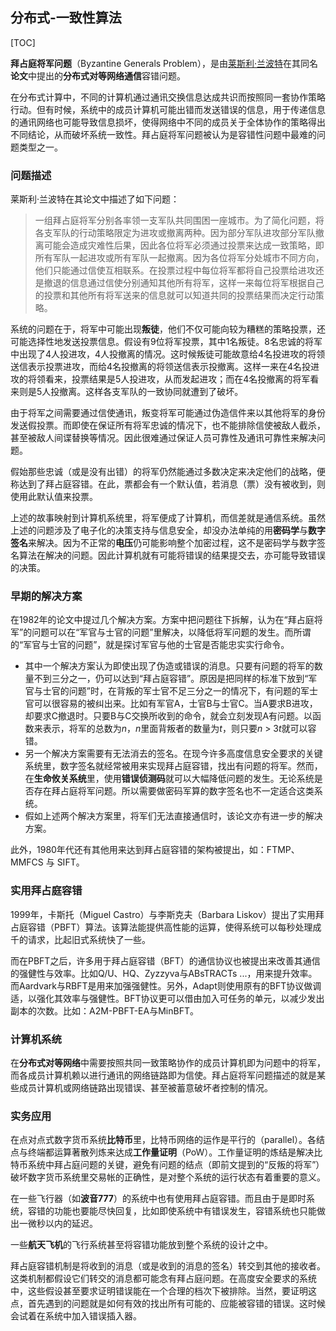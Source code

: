 ## 分布式-一致性算法

[TOC]

**拜占庭将军问题**（Byzantine Generals Problem），是由[莱斯利·兰波特](https://www.oschina.net/action/GoToLink?url=https%3A%2F%2Fzh.wikipedia.org%2Fwiki%2F%25E8%258E%25B1%25E6%2596%25AF%25E5%2588%25A9%25C2%25B7%25E5%2585%25B0%25E6%25B3%25A2%25E7%2589%25B9)在其同名**论文**中提出的**分布式对等网络通信**容错问题。

在分布式计算中，不同的计算机通过通讯交换信息达成共识而按照同一套协作策略行动。但有时候，系统中的成员计算机可能出错而发送错误的信息，用于传递信息的通讯网络也可能导致信息损坏，使得网络中不同的成员关于全体协作的策略得出不同结论，从而破坏系统一致性。拜占庭将军问题被认为是容错性问题中最难的问题类型之一。

### 问题描述

莱斯利·兰波特在其论文中描述了如下问题：

> 一组拜占庭将军分别各率领一支军队共同围困一座城市。为了简化问题，将各支军队的行动策略限定为进攻或撤离两种。因为部分军队进攻部分军队撤离可能会造成灾难性后果，因此各位将军必须通过投票来达成一致策略，即所有军队一起进攻或所有军队一起撤离。因为各位将军分处城市不同方向，他们只能通过信使互相联系。在投票过程中每位将军都将自己投票给进攻还是撤退的信息通过信使分别通知其他所有将军，这样一来每位将军根据自己的投票和其他所有将军送来的信息就可以知道共同的投票结果而决定行动策略。

系统的问题在于，将军中可能出现**叛徒**，他们不仅可能向较为糟糕的策略投票，还可能选择性地发送投票信息。假设有9位将军投票，其中1名叛徒。8名忠诚的将军中出现了4人投进攻，4人投撤离的情况。这时候叛徒可能故意给4名投进攻的将领送信表示投票进攻，而给4名投撤离的将领送信表示投撤离。这样一来在4名投进攻的将领看来，投票结果是5人投进攻，从而发起进攻；而在4名投撤离的将军看来则是5人投撤离。这样各支军队的一致协同就遭到了破坏。

由于将军之间需要通过信使通讯，叛变将军可能通过伪造信件来以其他将军的身份发送假投票。而即使在保证所有将军忠诚的情况下，也不能排除信使被敌人截杀，甚至被敌人间谍替换等情况。因此很难通过保证人员可靠性及通讯可靠性来解决问题。

假始那些忠诚（或是没有出错）的将军仍然能通过多数决定来决定他们的战略，便称达到了拜占庭容错。在此，票都会有一个默认值，若消息（票）没有被收到，则使用此默认值来投票。

上述的故事映射到计算机系统里，将军便成了计算机，而信差就是通信系统。虽然上述的问题涉及了电子化的决策支持与信息安全，却没办法单纯的用**密码学**与**数字签名**来解决。因为不正常的**电压**仍可能影响整个加密过程，这不是密码学与数字签名算法在解决的问题。因此计算机就有可能将错误的结果提交去，亦可能导致错误的决策。

### 早期的解决方案

在1982年的论文中提过几个解决方案。方案中把问题往下拆解，认为在“拜占庭将军”的问题可以在“军官与士官的问题”里解决，以降低将军问题的发生。而所谓的“军官与士官的问题”，就是探讨军官与他的士官是否能忠实实行命令。

- 其中一个解决方案认为即使出现了伪造或错误的消息。只要有问题的将军的数量不到三分之一，仍可以达到“拜占庭容错”。原因是把同样的标准下放到“军官与士官的问题”时，在背叛的军士官不足三分之一的情况下，有问题的军士官可以很容易的被纠出来。比如有军官A，士官B与士官C。当A要求B进攻，却要求C撤退时。只要B与C交换所收到的命令，就会立刻发现A有问题。以函数来表示，将军的总数为*n*，*n*里面背叛者的数量为*t*，则只要*n* > 3*t*就可以容错。
- 另一个解决方案需要有无法消去的签名。在现今许多高度信息安全要求的关键系统里，数字签名就经常被用来实现拜占庭容错，找出有问题的将军。然而，在**生命攸关系统**里，使用**错误侦测码**就可以大幅降低问题的发生。无论系统是否存在拜占庭将军问题。所以需要做密码军算的数字签名也不一定适合这类系统。
- 假如上述两个解决方案里，将军们无法直接通信时，该论文亦有进一步的解决方案。

此外，1980年代还有其他用来达到拜占庭容错的架构被提出，如：FTMP、MMFCS 与 SIFT。

### 实用拜占庭容错

1999年，卡斯托（Miguel Castro）与李斯克夫（Barbara Liskov）提出了实用拜占庭容错（PBFT）算法。该算法能提供高性能的运算，使得系统可以每秒处理成千的请求，比起旧式系统快了一些。

而在PBFT之后，许多用于拜占庭容错（BFT）的通信协议也被提出来改善其通信的强健性与效率。比如Q/U、HQ、Zyzzyva与ABsTRACTs ...，用来提升效率。而Aardvark与RBFT是用来加强强健性。另外，Adapt则使用原有的BFT协议做调适，以强化其效率与强健性。BFT协议更可以借由加入可任务的单元，以减少发出副本的次数。比如：A2M-PBFT-EA与MinBFT。

### 计算机系统

在**分布式对等网络**中需要按照共同一致策略协作的成员计算机即为问题中的将军，而各成员计算机赖以进行通讯的网络链路即为信使。拜占庭将军问题描述的就是某些成员计算机或网络链路出现错误、甚至被蓄意破坏者控制的情况。

### 实务应用

在点对点式数字货币系统**比特币**里，比特币网络的运作是平行的（parallel）。各结点与终端都运算著散列炼来达成**工作量证明**（PoW）。工作量证明的炼结是解决比特币系统中拜占庭问题的关键，避免有问题的结点（即前文提到的“反叛的将军”）破坏数字货币系统里交易帐的正确性，是对整个系统的运行状态有着重要的意义。

在一些飞行器（如**波音777**）的系统中也有使用拜占庭容错。而且由于是即时系统，容错的功能也要能尽快回复，比如即使系统中有错误发生，容错系统也只能做出一微秒以内的延迟。

一些**航天飞机**的飞行系统甚至将容错功能放到整个系统的设计之中。

拜占庭容错机制是将收到的消息（或是收到的消息的签名）转交到其他的接收者。这类机制都假设它们转交的消息都可能念有拜占庭问题。在高度安全要求的系统中，这些假设甚至要求证明错误能在一个合理的档次下被排除。当然，要证明这点，首先遇到的问题就是如何有效的找出所有可能的、应能被容错的错误。这时候会试着在系统中加入错误插入器。
